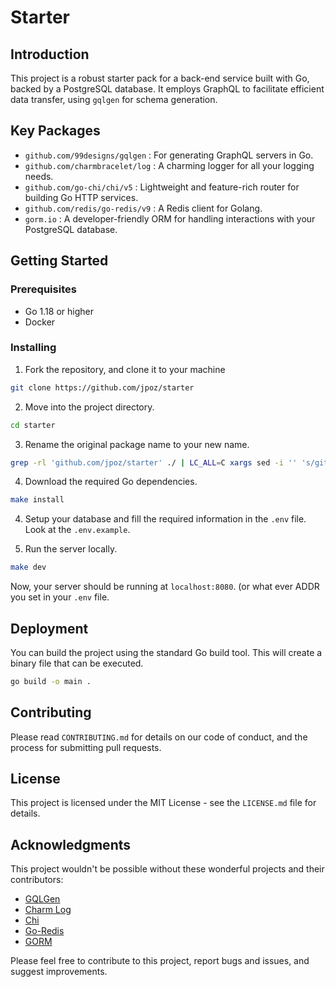 # Starter

## Introduction

This project is a robust starter pack for a back-end service built with Go, backed by a PostgreSQL database. It employs GraphQL to facilitate efficient data transfer, using `gqlgen` for schema generation.

## Key Packages

- `github.com/99designs/gqlgen` : For generating GraphQL servers in Go.
- `github.com/charmbracelet/log` : A charming logger for all your logging needs.
- `github.com/go-chi/chi/v5` : Lightweight and feature-rich router for building Go HTTP services.
- `github.com/redis/go-redis/v9` : A Redis client for Golang.
- `gorm.io` : A developer-friendly ORM for handling interactions with your PostgreSQL database.

## Getting Started

### Prerequisites

- Go 1.18 or higher
- Docker

### Installing

1. Fork the repository, and clone it to your machine

```sh
git clone https://github.com/jpoz/starter
```

2. Move into the project directory.

```sh
cd starter
```

3. Rename the original package name to your new name.

```sh
grep -rl 'github.com/jpoz/starter' ./ | LC_ALL=C xargs sed -i '' 's/github\.com\/jpoz\/starter/github.com\/you\/your_new_project/g'
```

4. Download the required Go dependencies.

```sh
make install
```

4. Setup your database and fill the required information in the `.env` file. Look at the `.env.example`.

5. Run the server locally.

```sh
make dev
```

Now, your server should be running at `localhost:8080`. (or what ever ADDR you set in your `.env` file.

## Deployment

You can build the project using the standard Go build tool. This will create a binary file that can be executed.

```sh
go build -o main .
```

## Contributing

Please read `CONTRIBUTING.md` for details on our code of conduct, and the process for submitting pull requests.

## License

This project is licensed under the MIT License - see the `LICENSE.md` file for details.

## Acknowledgments

This project wouldn't be possible without these wonderful projects and their contributors:

- [GQLGen](https://github.com/99designs/gqlgen)
- [Charm Log](https://github.com/charmbracelet/log)
- [Chi](https://github.com/go-chi/chi)
- [Go-Redis](https://github.com/redis/go-redis)
- [GORM](https://gorm.io)

Please feel free to contribute to this project, report bugs and issues, and suggest improvements.

